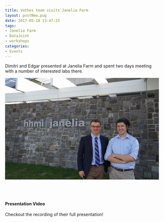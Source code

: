```yaml
---
title: Vathes team visits Janelia Farm
layout: postNew.pug
date: 2017-05-18 13:47:23
tags:
- Janelia Farm
- DataJoint
- workshops
categories: 
- Events
---
```


Dimitri and Edgar presented at Janelia Farm and spent two days meeting with a number of interested labs there.

![alt text](./static/posts/Vathes-team-visits-Janelia-Farm/atJaneliaFarm.jpg "Dimitri and Edgar at Janelia Farm")
&nbsp;
<!-- more -->
&nbsp;
#### Presentation Video
Checkout the recording of their full presentation!
<!-- {% youtube uXQ8pa2AM1s %} -->